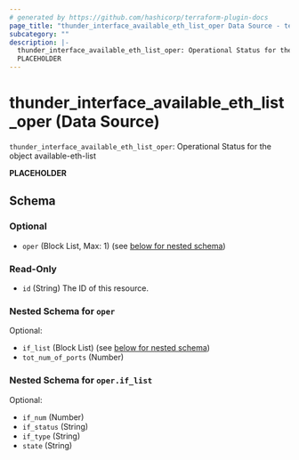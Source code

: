 ```yaml
---
# generated by https://github.com/hashicorp/terraform-plugin-docs
page_title: "thunder_interface_available_eth_list_oper Data Source - terraform-provider-thunder"
subcategory: ""
description: |-
  thunder_interface_available_eth_list_oper: Operational Status for the object available-eth-list
  PLACEHOLDER
---
```


# thunder_interface_available_eth_list_oper (Data Source)

`thunder_interface_available_eth_list_oper`: Operational Status for the object available-eth-list

__PLACEHOLDER__



<!-- schema generated by tfplugindocs -->
## Schema

### Optional

- `oper` (Block List, Max: 1) (see [below for nested schema](#nestedblock--oper))

### Read-Only

- `id` (String) The ID of this resource.

<a id="nestedblock--oper"></a>
### Nested Schema for `oper`

Optional:

- `if_list` (Block List) (see [below for nested schema](#nestedblock--oper--if_list))
- `tot_num_of_ports` (Number)

<a id="nestedblock--oper--if_list"></a>
### Nested Schema for `oper.if_list`

Optional:

- `if_num` (Number)
- `if_status` (String)
- `if_type` (String)
- `state` (String)


